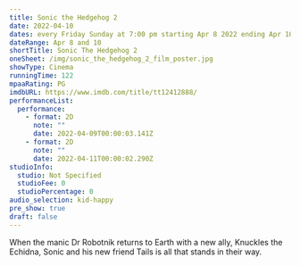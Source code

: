 ```yaml
---
title: Sonic the Hedgehog 2
date: 2022-04-10
dates: every Friday Sunday at 7:00 pm starting Apr 8 2022 ending Apr 10 2022
dateRange: Apr 8 and 10
shortTitle: Sonic The Hedgehog 2
oneSheet: /img/sonic_the_hedgehog_2_film_poster.jpg
showType: Cinema
runningTime: 122
mpaaRating: PG
imdbURL: https://www.imdb.com/title/tt12412888/
performanceList:
  performance:
    - format: 2D
      note: ""
      date: 2022-04-09T00:00:03.141Z
    - format: 2D
      note: ""
      date: 2022-04-11T00:00:02.290Z
studioInfo:
  studio: Not Specified
  studioFee: 0
  studioPercentage: 0
audio_selection: kid-happy
pre_show: true
draft: false
---
```

When the manic Dr Robotnik returns to Earth with a new ally, Knuckles the Echidna, Sonic and his new friend Tails is all that stands in their way.